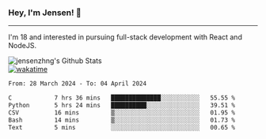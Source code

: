 ### Hey, I'm Jensen! 👋

---

I'm 18 and interested in pursuing full-stack development with React and NodeJS.

![jensenzhng's Github Stats](https://github-readme-stats.vercel.app/api?username=jensenzhng&theme=dark&show_icons=true&count_private=true)
<br />
[![wakatime](https://wakatime.com/badge/user/cbfc263d-3611-4e36-8278-8fad45fe3f62.svg)](https://wakatime.com/@cbfc263d-3611-4e36-8278-8fad45fe3f62)

<!--START_SECTION:waka-->

```txt
From: 28 March 2024 - To: 04 April 2024

C            7 hrs 36 mins   ██████████████░░░░░░░░░░░   55.55 %
Python       5 hrs 24 mins   ██████████░░░░░░░░░░░░░░░   39.51 %
CSV          16 mins         ▒░░░░░░░░░░░░░░░░░░░░░░░░   01.95 %
Bash         14 mins         ▒░░░░░░░░░░░░░░░░░░░░░░░░   01.73 %
Text         5 mins          ░░░░░░░░░░░░░░░░░░░░░░░░░   00.65 %
```

<!--END_SECTION:waka-->
